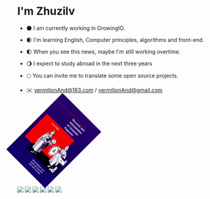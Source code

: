 #  I'm Zhuzilv
- 🌑  I am currently working in GrowingIO.
- 🌒  I'm learning English, Computer principles,  algorithms and front-end.
- 🌓  When you see this news, maybe I'm still working overtime.
- 🌖  I expect to study abroad in the next three years
- 🌕  You can invite me to translate some open source projects.
- ✉️  vermilionAnd@163.com  /  vermilionAnd@gmail.com

  <img src="./sicp.png" alt='sicp' width='30%' style="transform:rotate(45deg); " >


![](https://img.shields.io/badge/-React-29beb0?style=flat-square&logo=React&labelColor=ffffff&color=61DAFB)
![](https://img.shields.io/badge/-TypeScript-blue?style=flat-square&logo=TypeScript&labelColor=fff&logoColor=blue)
![](https://img.shields.io/badge/-JavaScript-e5cd0c?style=flat-square&logo=JavaScript&labelColor=f7df1e&logoColor=000)
![](https://img.shields.io/badge/-StoryBook-008000?style=flat-square&logo=storybook&labelColor=fff&color=fff)
![](https://img.shields.io/badge/-Nodejs-43853d?style=flat-square&logo=Node.js&logoColor=white)
![](https://visitor-badge.glitch.me/badge?page_id=zhuzilv)
    
